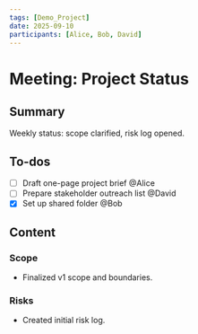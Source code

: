 ```yaml
---
tags: [Demo_Project]
date: 2025-09-10
participants: [Alice, Bob, David]
---
```


# Meeting: Project Status

## Summary
Weekly status: scope clarified, risk log opened.

## To-dos
- [ ] Draft one-page project brief @Alice
- [ ] Prepare stakeholder outreach list @David
- [x] Set up shared folder @Bob

## Content
### Scope
- Finalized v1 scope and boundaries.

### Risks
- Created initial risk log.
